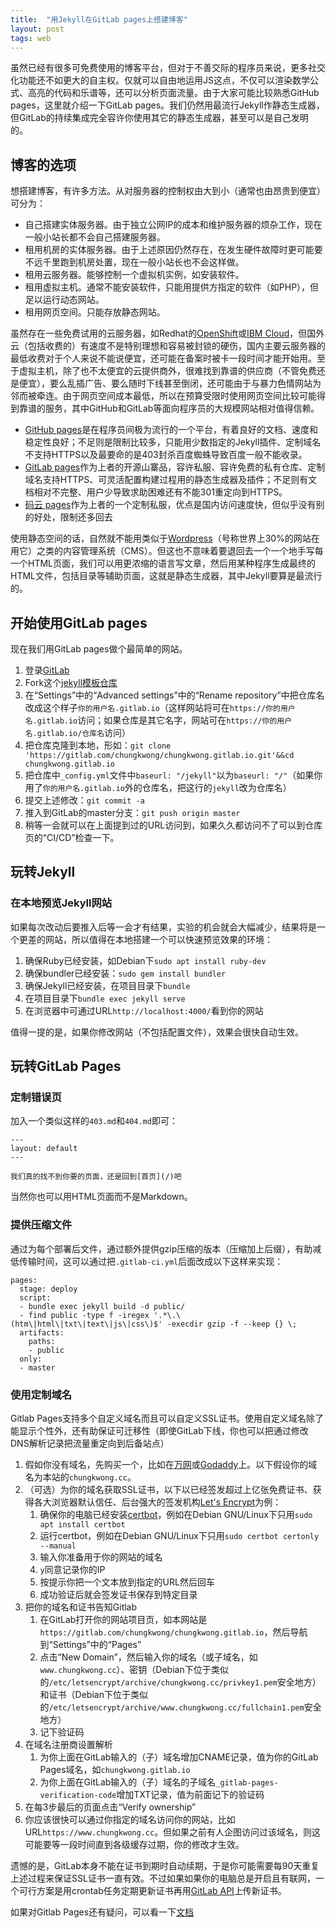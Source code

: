```yaml
---
title:  "用Jekyll在GitLab pages上搭建博客"
layout: post
tags: web
---
```


虽然已经有很多可免费使用的博客平台，但对于不善交际的程序员来说，更多社交化功能还不如更大的自主权。仅就可以自由地运用JS这点，不仅可以渲染数学公式、高亮的代码和乐谱等，还可以分析页面流量。由于大家可能比较熟悉GitHub pages，这里就介绍一下GitLab pages。我们仍然用最流行Jekyll作静态生成器，但GitLab的持续集成完全容许你使用其它的静态生成器，甚至可以是自己发明的。

## 博客的选项

想搭建博客，有许多方法。从对服务器的控制权由大到小（通常也由昂贵到便宜）可分为：

- 自己搭建实体服务器。由于独立公网IP的成本和维护服务器的烦杂工作，现在一般小站长都不会自己搭建服务器。
- 租用机房的实体服务器。由于上述原因仍然存在，在发生硬件故障时更可能要不远千里跑到机房处置，现在一般小站长也不会这样做。
- 租用云服务器。能够控制一个虚拟机实例，如安装软件。
- 租用虚拟主机。通常不能安装软件，只能用提供方指定的软件（如PHP），但足以运行动态网站。
- 租用网页空间。只能存放静态网站。

虽然存在一些免费试用的云服务器，如Redhat的[OpenShift](https://www.openshift.com/)或[IBM Cloud](https://console.bluemix.net/registration/)，但国外云（包括收费的）有速度不是特别理想和容易被封锁的硬伤，国内主要云服务器的最低收费对于个人来说不能说便宜，还可能在备案时被卡一段时间才能开始用。至于虚拟主机，除了也不太便宜的云提供商外，很难找到靠谱的供应商（不管免费还是便宜），要么乱插广告、要么随时下线甚至倒闭，还可能由于与暴力色情网站为邻而被牵连。由于网页空间成本最低，所以在预算受限时使用网页空间比较可能得到靠谱的服务，其中GitHub和GitLab等面向程序员的大规模网站相对值得信赖。

- [GitHub pages](https://pages.github.com/)是在程序员间极为流行的一个平台，有着良好的文档、速度和稳定性良好；不足则是限制比较多，只能用少数指定的Jekyll插件、定制域名不支持HTTPS以及最要命的是403封杀百度蜘蛛导致百度一般不能收录。
- [GitLab pages](https://about.gitlab.com/features/pages/)作为上者的开源山寨品，容许私服、容许免费的私有仓库、定制域名支持HTTPS、可灵活配置构建过程用的静态生成器及插件；不足则有文档相对不完整、用户少导致求助困难还有不能301重定向到HTTPS。
- [码云 pages](http://git.mydoc.io/?t=154714)作为上者的一个定制私服，优点是国内访问速度快，但似乎没有别的好处，限制还多回去

使用静态空间的话，自然就不能用类似于[Wordpress](https://cn.wordpress.org/)（号称世界上30%的网站在用它）之类的内容管理系统（CMS）。但这也不意味着要退回去一个一个地手写每一个HTML页面，我们可以用更浓缩的语言写文章，然后用某种程序生成最终的HTML文件，包括目录等辅助页面，这就是静态生成器，其中Jekyll要算是最流行的。

## 开始使用GitLab pages

现在我们用GitLab pages做个最简单的网站。
1. 登录[GitLab](https://gitlab.com/)
2. Fork这个[jekyll模板仓库](https://gitlab.com/pages/jekyll)
3. 在“Settings”中的“Advanced settings”中的“Rename repository”中把仓库名改成这个样子`你的用户名.gitlab.io`（这样网站将可在`https://你的用户名.gitlab.io`访问；如果仓库是其它名字，网站可在`https://你的用户名.gitlab.io/仓库名`访问）
4. 把仓库克隆到本地，形如：`git clone 'https://gitlab.com/chungkwong/chungkwong.gitlab.io.git'&&cd chungkwong.gitlab.io`
5. 把仓库中`_config.yml`文件中`baseurl: "/jekyll"`以为`baseurl: "/"`（如果你用了`你的用户名.gitlab.io`外的仓库名，把这行的`jekyll`改为仓库名）
6. 提交上述修改：`git commit -a`
7. 推入到GitLab的master分支：`git push origin master`
8. 稍等一会就可以在上面提到过的URL访问到，如果久久都访问不了可以到仓库页的“CI/CD”检查一下。

## 玩转Jekyll


### 在本地预览Jekyll网站

如果每次改动后要推入后等一会才有结果，实验的机会就会大幅减少，结果将是一个更差的网站，所以值得在本地搭建一个可以快速预览效果的环境：

1. 确保Ruby已经安装，如Debian下`sudo apt install ruby-dev`
2. 确保bundler已经安装：`sudo gem install bundler`
3. 确保Jekyll已经安装，在项目目录下`bundle`
4. 在项目目录下`bundle exec jekyll serve`
5. 在浏览器中可通过URL`http://localhost:4000/`看到你的网站

值得一提的是，如果你修改网站（不包括配置文件），效果会很快自动生效。

## 玩转GitLab Pages

### 定制错误页

加入一个类似这样的`403.md`和`404.md`即可：

```
---
layout: default
---

我们真的找不到你要的页面，还是回到[首页](/)吧
```

当然你也可以用HTML页面而不是Markdown。

### 提供压缩文件

通过为每个部署后文件，通过额外提供gzip压缩的版本（压缩加上后缀），有助减低传输时间，这可以通过把`.gitlab-ci.yml`后面改成以下这样来实现：

```
pages:
  stage: deploy
  script:
  - bundle exec jekyll build -d public/
  - find public -type f -iregex '.*\.\(htm\|html\|txt\|text\|js\|css\)$' -execdir gzip -f --keep {} \;
  artifacts:
    paths:
    - public
  only:
  - master
```

### 使用定制域名

Gitlab Pages支持多个自定义域名而且可以自定义SSL证书。使用自定义域名除了能显示个性外，还有助保证可迁移性（即使GitLab下线，你也可以把通过修改DNS解析记录把流量重定向到后备站点）

1. 假如你没有域名，先购买一个，比如在[万网](https://wanwang.aliyun.com/)或[Godaddy](https://sg.godaddy.com/zh)上。以下假设你的域名为本站的`chungkwong.cc`。
2. （可选）为你的域名获取SSL证书，以下以已经签发超过上亿张免费证书、获得各大浏览器默认信任、后台强大的签发机构[Let's Encrypt](https://letsencrypt.org/)为例：
    1. 确保你的电脑已经安装[certbot](https://certbot.eff.org/)，例如在Debian GNU/Linux下只用`sudo apt install certbot`
    2. 运行certbot，例如在Debian GNU/Linux下只用`sudo certbot certonly --manual`
    3. 输入你准备用于你的网站的域名
    4. `y`同意记录你的IP
    5. 按提示你把一个文本放到指定的URL然后回车
    6. 成功验证后就会签发证书保存到特定目录
3. 把你的域名和证书告知Gitlab
    1. 在GitLab打开你的网站项目页，如本网站是`https://gitlab.com/chungkwong/chungkwong.gitlab.io`，然后导航到“Settings”中的“Pages”
    2. 点击“New Domain”，然后输入你的域名（或子域名，如`www.chungkwong.cc`）、密钥（Debian下位于类似的`/etc/letsencrypt/archive/chungkwong.cc/privkey1.pem`安全地方）和证书（Debian下位于类似的`/etc/letsencrypt/archive/www.chungkwong.cc/fullchain1.pem`安全地方）
    3. 记下验证码
4. 在域名注册商设置解析
    1. 为你上面在GitLab输入的（子）域名增加CNAME记录，值为你的GitLab Pages域名，如`chungkwong.gitlab.io`
    2. 为你上面在GitLab输入的（子）域名的子域名`_gitlab-pages-verification-code`增加TXT记录，值为前面记下的验证码
5. 在每3步最后的页面点击“Verify ownership”
6. 你应该很快可以通过你指定的域名访问你的网站，比如URL`https://www.chungkwong.cc`。但如果之前有人企图访问过该域名，则这可能要等一段时间直到各级缓存过期，你的修改才生效。

遗憾的是，GitLab本身不能在证书到期时自动续期，于是你可能需要每90天重复上述过程来保证SSL证书一直有效。不过如果如果你的电脑总是开启且有联网，一个可行方案是用crontab任务定期更新证书再用[GitLab API](https://docs.gitlab.com/ce/api/pages_domains.html)上传新证书。

如果对Gitlab Pages还有疑问，可以看一下[文档](https://docs.gitlab.com/ce/user/project/pages/introduction.html)
